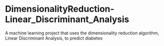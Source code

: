 # DimensionalityReduction-Linear_Discriminant_Analysis
A machine learning project that uses the dimensionality reduction algorithm, Linear Discriminant Analysis, to predict diabetes
